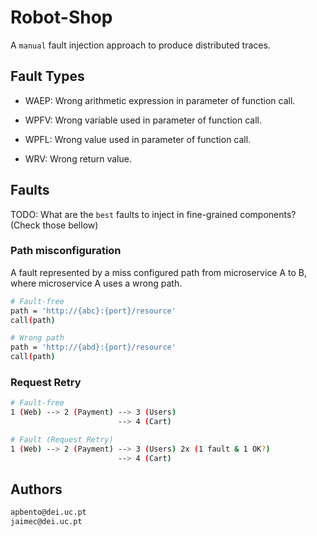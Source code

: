 
# Robot-Shop

A `manual` fault injection approach to produce distributed traces.

## Fault Types

* WAEP: Wrong arithmetic expression in parameter of function call.

* WPFV: Wrong variable used in parameter of function call.

* WPFL: Wrong value used in parameter of function call.

* WRV: Wrong return value.

## Faults

TODO: What are the `best` faults to inject in fine-grained components? (Check those bellow)

### Path misconfiguration

A fault represented by a miss configured path from microservice A to B, where microservice A uses a wrong path.

```bash
# Fault-free
path = 'http://{abc}:{port}/resource'
call(path)

# Wrong path
path = 'http://{abd}:{port}/resource'
call(path)
```

### Request Retry

```bash
# Fault-free
1 (Web) --> 2 (Payment) --> 3 (Users)
                        --> 4 (Cart)

# Fault (Request Retry)
1 (Web) --> 2 (Payment) --> 3 (Users) 2x (1 fault & 1 OK?)
                        --> 4 (Cart)
```

### 

## Authors

```bash
apbento@dei.uc.pt
jaimec@dei.uc.pt
```
